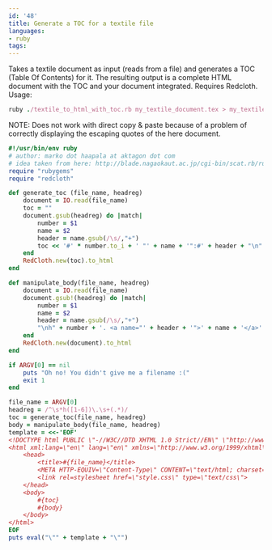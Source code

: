 ```yaml
---
id: '48'
title: Generate a TOC for a textile file
languages:
- ruby
tags:
---
```

Takes a textile document as input (reads from a file) and generates a TOC (Table Of Contents) for it. The resulting output is a complete HTML document with the TOC and your document integrated. Requires Redcloth. Usage:


```ruby
ruby ./textile_to_html_with_toc.rb my_textile_document.tex > my_textile_document.html
```
    

NOTE: Does not work with direct copy & paste because of a problem of correctly displaying the escaping quotes of the here document.


```ruby
#!/usr/bin/env ruby
# author: marko dot haapala at aktagon dot com
# idea taken from here: http://blade.nagaokaut.ac.jp/cgi-bin/scat.rb/ruby/ruby-talk/134005
require "rubygems"
require "redcloth"

def generate_toc (file_name, headreg)
	document = IO.read(file_name)
	toc = "" 
	document.gsub(headreg) do |match|
		number = $1
		name = $2
		header = name.gsub(/\s/,"+")
		toc << '#' * number.to_i + ' "' + name + '":#' + header + "\n"
	end
	RedCloth.new(toc).to_html
end

def manipulate_body(file_name, headreg)
	document = IO.read(file_name)
	document.gsub!(headreg) do |match|
		number = $1
		name = $2
		header = name.gsub(/\s/,"+")
		"\nh" + number + '. <a name="' + header + '">' + name + '</a>'
	end
	RedCloth.new(document).to_html
end

if ARGV[0] == nil 
	puts "Oh no! You didn't give me a filename :(" 
	exit 1
end

file_name = ARGV[0]
headreg = /^\s*h([1-6])\.\s+(.*)/
toc = generate_toc(file_name, headreg)
body = manipulate_body(file_name, headreg)
template = <<-'EOF'
<!DOCTYPE html PUBLIC \"-//W3C//DTD XHTML 1.0 Strict//EN\" \"http://www.w3.org/TR/xhtml1/DTD/xhtml1-strict.dtd\">
<html xml:lang=\"en\" lang=\"en\" xmlns=\"http://www.w3.org/1999/xhtml\">
	<head>
		<title>#{file_name}</title>
		<META HTTP-EQUIV=\"Content-Type\" CONTENT=\"text/html; charset=ISO-8859-1\">
		<link rel=stylesheet href=\"style.css\" type=\"text/css\">
	</head>
	<body>
		#{toc}
		#{body}
	</body>
</html>
EOF
puts eval("\"" + template + "\"")
```
    

